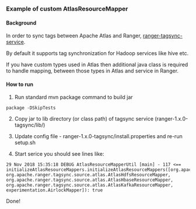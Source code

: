### Example of custom AtlasResourceMapper 

#### Background

In order to sync tags between Apache Atlas and Ranger, [ranger-tagsync-service](https://cwiki.apache.org/confluence/display/RANGER/Tag+Synchronizer+Installation+and+Configuration).

By default it supports tag synchronization for Hadoop services like hive etc.

If you have custom types used in Atlas then additional java class is required to handle mapping, 
between those types in Atlas and service in Ranger.

#### How to run

1. Run standard mvn package command to build jar

```
package -DSkipTests
```   

2. Copy jar to lib directory (or class path) of tagsync service (ranger-1.x.0-tagsync/lib/)

3. Update config file - ranger-1.x.0-tagsync/install.properties and re-run setup.sh

4. Start serice you should see lines like:

```
29 Nov 2018 15:35:18 DEBUG AtlasResourceMapperUtil [main] - 117 <== initializeAtlasResourceMappers.initializeAtlasResourceMappers([org.apache.ranger.tagsync.source.atlas.AtlasHiveResourceMapper, 
org.apache.ranger.tagsync.source.atlas.AtlasHdfsResourceMapper, org.apache.ranger.tagsync.source.atlas.AtlasHbaseResourceMapper, org.apache.ranger.tagsync.source.atlas.AtlasKafkaResourceMapper, experimentation.AirlockMapper]): true
```

Done!

